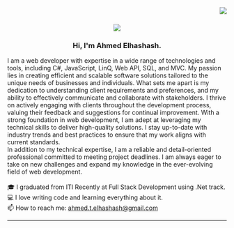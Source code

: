 <img align="right" src="https://visitor-badge.laobi.icu/badge?page_id=zumrudu-anka.zumrudu-anka">

<h1 align="center">
  <a href="https://git.io/typing-svg">
    <img src="https://readme-typing-svg.herokuapp.com/?lines=Hello,+There!+👋;This+is+Ahmed+Elhashash;Nice+to+meet+you!&center=true&size=30">
  </a>
</h1>

<be>
<h3 align="center">
  Hi, I'm Ahmed Elhashash.
</h3>
<p align="start">
  I am a web developer with expertise in a wide range of technologies and tools, including C#, JavaScript, LinQ, Web API, SQL, and MVC. My passion lies in creating efficient and scalable software solutions tailored to the unique needs of businesses and individuals.
What sets me apart is my dedication to understanding client requirements and preferences, and my ability to effectively communicate and collaborate with stakeholders. I thrive on actively engaging with clients throughout the development process, valuing their feedback and suggestions for continual improvement.
With a strong foundation in web development, I am adept at leveraging my technical skills to deliver high-quality solutions. I stay up-to-date with industry trends and best practices to ensure that my work aligns with current standards.
  <br>
In addition to my technical expertise, I am a reliable and detail-oriented professional committed to meeting project deadlines. I am always eager to take on new challenges and expand my knowledge in the ever-evolving field of web development.
  <br>
  <br>
  🎓 I graduated from ITI Recently at Full Stack Development using .Net track.
  <br>
  💻 I love writing code and learning everything about it.
  <br>
  📫 How to reach me: <a href="mailto: ahmed.t.elhashash@gmail.com">ahmed.t.elhashash@gmail.com</a>
</p>
<hr>
